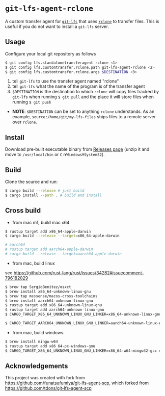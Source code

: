 # `git-lfs-agent-rclone`

A custom transfer agent for [`git-lfs`](https://git-lfs.github.com/) that uses [`rclone`](https://www.openssh.com/) to transfer files.
This is useful if you do not want to install a `git-lfs` server.

## Usage

Configure your local git repository as follows

```sh
$ git config lfs.standalonetransferagent rclone <1>
$ git config lfs.customtransfer.rclone.path git-lfs-agent-rclone <2>
$ git config lfs.customtransfer.rclone.args $DESTINATION <3>
```
1. tell `git-lfs` to use the transfer agent named "rclone"
2. tell `git-lfs` what the name of the program is of the transfer agent
3. `$DESTINATION` is the destination to which `rclone` will copy files tracked by `git-lfs` when running `$ git pull` and the place it will store files when running `$ git push`

- **NOTE**: `$DESTINATION` can be set to anything `rclone` understands.
      As an example, `source:/home/git/my-lfs-files` ships files to a remote server over `rclone`.

## Install

Download pre-built executable binary from [Releases page](https://github.com/funatsufumiya/git-lfs-agent-rclone/releases) (unzip it and move to `/usr/local/bin` or `C:¥Windows¥System32`).

## Build

Clone the source and run:

```bash
$ cargo build --release # just build
$ cargo install --path . # build and install
```

## Cross build

- from mac m1, build mac x64

```bash
$ rustup target add x86_64-apple-darwin
$ cargo build --release --target=x86_64-apple-darwin

# aarch64
# rustup target add aarch64-apple-darwin
# cargo build --release --target=aarch64-apple-darwin
```

- from mac, build linux

see https://github.com/rust-lang/rust/issues/34282#issuecomment-796182029

```bash
$ brew tap SergioBenitez/osxct
$ brew install x86_64-unknown-linux-gnu
$ brew tap messense/macos-cross-toolchains
$ brew install aarch64-unknown-linux-gnu
$ rustup target add x86_64-unknown-linux-gnu
$ rustup target add aarch64-unknown-linux-gnu
$ CARGO_TARGET_X86_64_UNKNOWN_LINUX_GNU_LINKER=x86_64-unknown-linux-gnu-gcc cargo build --release --target=x86_64-unknown-linux-gnu

$ CARGO_TARGET_AARCH64_UNKNOWN_LINUX_GNU_LINKER=aarch64-unknown-linux-gnu-gcc cargo build --release --target=aarch64-unknown-linux-gnu
```

- from mac, build windows

```bash
$ brew install mingw-w64
$ rustup target add x86_64-pc-windows-gnu
$ CARGO_TARGET_X86_64_UNKNOWN_LINUX_GNU_LINKER=x86_64-w64-mingw32-gcc cargo build --release --target=x86_64-pc-windows-gnu
```

## Acknowledgements

This project was created with fork from https://github.com/funatsufumiya/git-lfs-agent-scp, which forked from https://github.com/tdons/git-lfs-agent-scp
